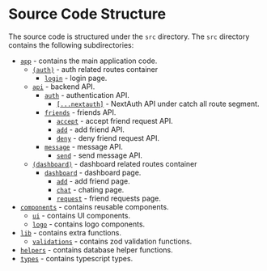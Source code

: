 # Source Code Structure

The source code is structured under the `src` directory. The `src` directory contains the following subdirectories:

- [`app`](./app/) - contains the main application code.
  - [`(auth)`](./app/(auth)/) - auth related routes container
    - [`login`](./app/(auth)/login/) - login page.
  - [`api`](./app/api/) - backend API.
    - [`auth`](./app/api/auth/) - authentication API.
      - [`[...nextauth]`](./app/api/auth/[...nextauth]/) - NextAuth API under catch all route segment.
    - [`friends`](./app/api/friends/) - friends API.
      - [`accept`](./app/api/friends/accept/) - accept friend request API.
      - [`add`](./app/api/friends/add/) - add friend API.
      - [`deny`](./app/api/friends/deny/) - deny friend request API.
    - [`message`](./app/api/message/) - message API.
      - [`send`](./app/api/message/send/) - send message API.
  - [`(dashboard)`](./app/(dashboard)/) - dashboard related routes container
    - [`dashboard`](./app/(dashboard)/) - dashboard page.
      - [`add`](./app/(dashboard)/dashboard/add) - add friend page.
      - [`chat`](./app/(dashboard)/dashboard/chat) - chating page.
      - [`request`](./app/(dashboard)/dashboard/requests) - friend requests page.
- [`components`](./components/) - contains reusable components.
  - [`ui`](./components/ui/) - contains UI components.
  - [`logo`](./components/logo/) - contains logo components.
- [`lib`](./lib/) - contains extra functions.
  - [`validations`](./lib/validations/) - contains zod validation functions.
- [`helpers`](./helpers/) - contains database helper functions.
- [`types`](./types/) - contains typescript types.
